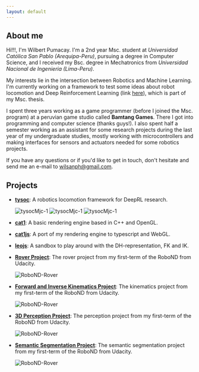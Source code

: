 ```yaml
---
layout: default
---
```


[//]: # (Image References)

[gif-tysocMjc-1]: {{site.baseurl}}/assets/images/gif_projects_tysocMjc_1.gif
[gif-tysocMjc-2]: {{site.baseurl}}/assets/images/gif_projects_tysocMjc_2.gif
[gif-tysocMjc-3]: {{site.baseurl}}/assets/images/gif_projects_tysocMjc_3.gif

## About me

Hi!!!, I'm Wilbert Pumacay. I'm a 2nd year Msc. student at _Universidad Católica San Pablo
(Arequipa-Peru)_, pursuing a degree in Computer Science, and I received my
Bsc. degree in Mechatronics from _Universidad Nacional de Ingenieria (Lima-Peru)_. 

My interests lie in the intersection between Robotics and Machine Learning. I'm currently
working on a framework to test some ideas about robot locomotion and Deep Reinforcement
Learning (link [here](https://github.com/wpumacay/tysocMjc)), which is part of my Msc. thesis.

I spent three years working as a game programmer (before I joined the Msc. program)
at a peruvian game studio called **Bamtang Games**. There I got into programming and
computer science (thanks guys!). I also spent half a semester working as an assistant
for some research projects during the last year of my undergraduate studies, mostly
working with microcontrollers and making interfaces for sensors and actuators needed
for some robotics projects.

If you have any questions or if you'd like to get in touch, don't hesitate and send
me an e-mail to wilsanph@gmail.com.

## Projects

*   [**tysoc**](https://github.com/wpumacay/tysocMjc): A robotics locomotion framework for DeepRL research.

    ![tysocMjc-1][gif-tysocMjc-1] ![tysocMjc-1][gif-tysocMjc-2] ![tysocMjc-1][gif-tysocMjc-3]

*   [**cat1**](https://github.com/wpumacay/cat1): A basic rendering engine based in C++ and OpenGL.

*   [**cat1js**](https://github.com/wpumacay/cat1js): A port of my rendering engine to typescript and WebGL.

*   [**leojs**](https://github.com/wpumacay/leoJS): A sandbox to play around with the DH-representation, FK and IK.

*   [**Rover Project**](https://github.com/wpumacay/RoboND-Rover-Project): The rover project from my first-term of the RoboND from Udacity.
    
    ![RoboND-Rover]({{site.baseurl}}/assets/images/gif_projects_robond_rover.gif)

*   [**Forward and Inverse Kinematics Project**](https://github.com/wpumacay/RoboND-Kinematics-Project/blob/master/REPORT.md): The kinematics project from my first-term of the RoboND from Udacity.

    ![RoboND-Rover]({{site.baseurl}}/assets/images/gif_projects_robond_kinematics.gif)

*   [**3D Perception Project**](https://github.com/wpumacay/RoboND-Perception-Project/blob/master/REPORT.md): The perception project from my first-term of the RoboND from Udacity.

    ![RoboND-Rover]({{site.baseurl}}/assets/images/gif_projects_robond_3d_perception.gif)

*   [**Semantic Segmentation Project**](https://github.com/wpumacay/RoboND-DeepLearning-Project/blob/master/REPORT.md): The semantic segmentation project from my first-term of the RoboND from Udacity.

    ![RoboND-Rover]({{site.baseurl}}/assets/images/gif_projects_robond_follow_me.gif)

